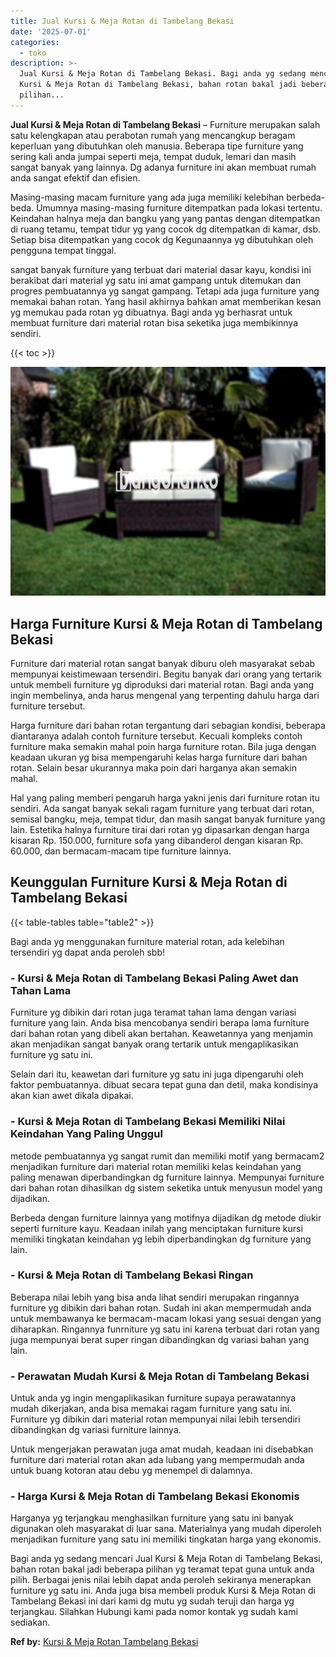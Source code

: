 ```yaml
---
title: Jual Kursi & Meja Rotan di Tambelang Bekasi
date: '2025-07-01'
categories:
  - toko
description: >-
  Jual Kursi & Meja Rotan di Tambelang Bekasi. Bagi anda yg sedang mencari Jual
  Kursi & Meja Rotan di Tambelang Bekasi, bahan rotan bakal jadi beberapa
  pilihan...
---
```


**Jual Kursi & Meja Rotan di Tambelang Bekasi** – Furniture merupakan salah satu kelengkapan atau perabotan rumah yang mencangkup beragam keperluan yang dibutuhkan oleh manusia. Beberapa tipe furniture yang sering kali anda jumpai seperti meja, tempat duduk, lemari dan masih sangat banyak yang lainnya. Dg adanya furniture ini akan membuat rumah anda sangat efektif dan efisien.

Masing-masing macam furniture yang ada juga memiliki kelebihan berbeda-beda. Umumnya masing-masing furniture ditempatkan pada lokasi tertentu. Keindahan halnya meja dan bangku yang yang pantas dengan ditempatkan di ruang tetamu, tempat tidur yg yang cocok dg ditempatkan di kamar, dsb. Setiap bisa ditempatkan yang cocok dg Kegunaannya yg dibutuhkan oleh pengguna tempat tinggal.

sangat banyak furniture yang terbuat dari material dasar kayu, kondisi ini berakibat dari material yg satu ini amat gampang untuk ditemukan dan progres pembuatannya yg sangat gampang. Tetapi ada juga furniture yang memakai bahan rotan. Yang hasil akhirnya bahkan amat memberikan kesan yg memukau pada rotan yg dibuatnya. Bagi anda yg berhasrat untuk membuat furniture dari material rotan bisa seketika juga membikinnya sendiri.

{{< toc >}}

![Jual Kursi & Meja Rotan di Tambelang Bekasi](/images/kursi-meja-rotan-murah49.png)

## Harga Furniture Kursi & Meja Rotan di Tambelang Bekasi

Furniture dari material rotan sangat banyak diburu oleh masyarakat sebab mempunyai keistimewaan tersendiri. Begitu banyak dari orang yang tertarik untuk membeli furniture yg diproduksi dari material rotan. Bagi anda yang ingin membelinya, anda harus mengenal yang terpenting dahulu harga dari furniture tersebut.

Harga furniture dari bahan rotan tergantung dari sebagian kondisi, beberapa diantaranya adalah contoh furniture tersebut. Kecuali kompleks contoh furniture maka semakin mahal poin harga furniture rotan. Bila juga dengan keadaan ukuran yg bisa mempengaruhi kelas harga furniture dari bahan rotan. Selain besar ukurannya maka poin dari harganya akan semakin mahal.

Hal yang paling memberi pengaruh harga yakni jenis dari furniture rotan itu sendiri. Ada sangat banyak sekali ragam furniture yang terbuat dari rotan, semisal bangku, meja, tempat tidur, dan masih sangat banyak furniture yang lain. Estetika halnya furniture tirai dari rotan yg dipasarkan dengan harga kisaran Rp. 150.000, furniture sofa yang dibanderol dengan kisaran Rp. 60.000, dan bermacam-macam tipe furniture lainnya.

## Keunggulan Furniture Kursi & Meja Rotan di Tambelang Bekasi

{{< table-tables table="table2" >}}

Bagi anda yg menggunakan furniture material rotan, ada kelebihan tersendiri yg dapat anda peroleh sbb!

### \- Kursi & Meja Rotan di Tambelang Bekasi Paling Awet dan Tahan Lama

Furniture yg dibikin dari rotan juga teramat tahan lama dengan variasi furniture yang lain. Anda bisa mencobanya sendiri berapa lama furniture dari bahan rotan yang dibeli akan bertahan. Keawetannya yang menjamin akan menjadikan sangat banyak orang tertarik untuk mengaplikasikan furniture yg satu ini.

Selain dari itu, keawetan dari furniture yg satu ini juga dipengaruhi oleh faktor pembuatannya. dibuat secara tepat guna dan detil, maka kondisinya akan kian awet dikala dipakai.

### \- Kursi & Meja Rotan di Tambelang Bekasi Memiliki Nilai Keindahan Yang Paling Unggul

metode pembuatannya yg sangat rumit dan memiliki motif yang bermacam2 menjadikan furniture dari material rotan memiliki kelas keindahan yang paling menawan diperbandingkan dg furniture lainnya. Mempunyai furniture dari bahan rotan dihasilkan dg sistem seketika untuk menyusun model yang dijadikan.

Berbeda dengan furniture lainnya yang motifnya dijadikan dg metode diukir seperti furniture kayu. Keadaan inilah yang menciptakan furniture kursi memiliki tingkatan keindahan yg lebih diperbandingkan dg furniture yang lain.

### \- Kursi & Meja Rotan di Tambelang Bekasi Ringan

Beberapa nilai lebih yang bisa anda lihat sendiri merupakan ringannya furniture yg dibikin dari bahan rotan. Sudah ini akan mempermudah anda untuk membawanya ke bermacam-macam lokasi yang sesuai dengan yang diharapkan. Ringannya funrniture yg satu ini karena terbuat dari rotan yang juga mempunyai berat super ringan dibandingkan dg variasi bahan yang lain.

### \- Perawatan Mudah Kursi & Meja Rotan di Tambelang Bekasi

Untuk anda yg ingin mengaplikasikan furniture supaya perawatannya mudah dikerjakan, anda bisa memakai ragam furniture yang satu ini. Furniture yg dibikin dari material rotan mempunyai nilai lebih tersendiri dibandingkan dg variasi furniture lainnya.

Untuk mengerjakan perawatan juga amat mudah, keadaan ini disebabkan furniture dari material rotan akan ada lubang yang mempermudah anda untuk buang kotoran atau debu yg menempel di dalamnya.

### \- Harga Kursi & Meja Rotan di Tambelang Bekasi Ekonomis

Harganya yg terjangkau menghasilkan furniture yang satu ini banyak digunakan oleh masyarakat di luar sana. Materialnya yang mudah diperoleh menjadikan furniture yang satu ini memiliki tingkatan harga yang ekonomis.

Bagi anda yg sedang mencari Jual Kursi & Meja Rotan di Tambelang Bekasi, bahan rotan bakal jadi beberapa pilihan yg teramat tepat guna untuk anda pilih. Berbagai jenis nilai lebih dapat anda peroleh sekiranya menerapkan furniture yg satu ini. Anda juga bisa membeli produk Kursi & Meja Rotan di Tambelang Bekasi ini dari kami dg mutu yg sudah teruji dan harga yg terjangkau. Silahkan Hubungi kami pada nomor kontak yg sudah kami sediakan.

**Ref by:** [Kursi & Meja Rotan Tambelang Bekasi](https://id.wikipedia.org/wiki/Kursi)
